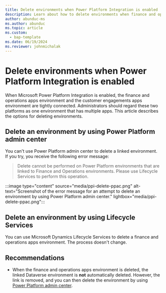 ```yaml
---
title: Delete environments when Power Platform Integration is enabled
description: Learn about how to delete environments when finance and operations apps are integrated with Microsoft Power Platform.
author: abunduc-ms
ms.author: abunduc
ms.topic: article
ms.custom: 
  - bap-template
ms.date: 06/19/2024
ms.reviewer: johnmichalak
---
```


# Delete environments when Power Platform Integration is enabled

When Microsoft Power Platform Integration is enabled, the finance and operations apps environment and the customer engagements apps environment are tightly connected. Administrators should regard these two platforms as one environment that has multiple apps. This article describes the options for deleting environments.

## Delete an environment by using Power Platform admin center

You can't use Power Platform admin center to delete a linked environment. If you try, you receive the following error message:

> Delete cannot be performed on Power Platform environments that are linked to Finance and Operations environments. Please use Lifecycle Services to perform this operation.

:::image type="content" source="media/ppi-delete-ppac.png" alt-text="Screenshot of the error message for an attempt to delete an environment by using Power Platform admin center." lightbox="media/ppi-delete-ppac.png":::

## Delete an environment by using Lifecycle Services

You can use Microsoft Dynamics Lifecycle Services to delete a finance and operations apps environment. The process doesn't change.

## Recommendations

- When the finance and operations apps environment is deleted, the linked Dataverse environment is **not** automatically deleted. However, the link is removed, and you can then delete the environment by using [Power Platform admin center](/power-platform/admin/delete-environment).
